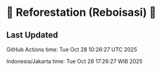 
# 🌳 Reforestation (Reboisasi) 🌲

## Last Updated

GitHub Actions time: Tue Oct 28 10:26:27 UTC 2025

Indonesia/Jakarta time: Tue Oct 28 17:26:27 WIB 2025
